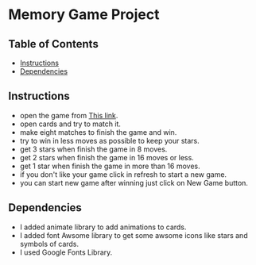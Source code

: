 # Memory Game Project

## Table of Contents

* [Instructions](#instructions)
* [Dependencies](#dependencies)

## Instructions

* open the game from [This link](https://radwa-mohsen.github.io/match-cards/).
* open cards and try to match it.
* make eight matches to finish the game and win.
* try to win in less moves as possible to keep your stars.
* get 3 stars when finish the game in 8 moves.
* get 2 stars when finish the game in 16 moves or less.
* get 1 star when finish the game in more than 16 moves.
* if you don't like your game click in refresh to start a new game.
* you can start new game after winning just click on New Game button.


## Dependencies

* I added animate library to add animations to cards.
* I added font Awsome library to get some awsome icons like stars and symbols of cards.
* I used Google Fonts Library.
